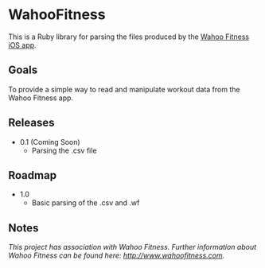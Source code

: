 # WahooFitness
This is a Ruby library for parsing the files produced by the [Wahoo Fitness iOS app](https://itunes.apple.com/us/app/wahoo-fitness-bluetooth-powered/id391599899?mt=8).

## Goals
To provide a simple way to read and manipulate workout data from the Wahoo Fitness app.

## Releases
* 0.1 (Coming Soon)
  * Parsing the .csv file

## Roadmap
* 1.0
  * Basic parsing of the .csv and .wf 

## Notes
*This project has association with Wahoo Fitness.  Further information about Wahoo Fitness can be found here: http://www.wahoofitness.com.*
